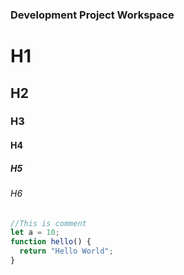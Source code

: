 ### Development Project Workspace

# H1

## H2

### H3

#### H4

##### H5

###### H6

```javascript
//This is comment
let a = 10;
function hello() {
  return "Hello World";
}
```

